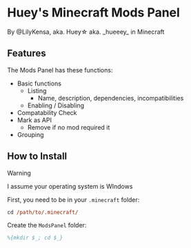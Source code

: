 # Huey's Minecraft Mods Panel

By @LilyKensa,
  aka. Huey☆ 
  aka. \_hueeey\_ in Minecraft

## Features

The Mods Panel has these functions:

- Basic functions 
  - Listing
    - Name, description, dependencies, incompatibilities
  - Enabling / Disabling
- Compatability Check
- Mark as API
  - Remove if no mod required it
- Grouping

## How to Install

> [!WARNING]  
> I assume your operating system is WIndows

First, you need to be in your `.minecraft` folder:

```ps
cd /path/to/.minecraft/
```

Create the `ModsPanel` folder:

```ps
%{mkdir $_; cd $_}
```